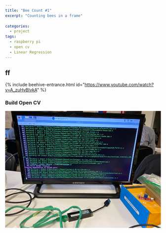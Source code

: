 ```yaml
---
title: "Bee Count #1"
excerpt: "Counting bees in a frame"

categories:
  - project
tags:
  - raspberry pi
  - open cv
  - Linear Regression
---
```


## ff

 {% include beehive-entrance.html id="https://www.youtube.com/watch?v=A_zuHvBlvkA" %}

### Build Open CV

![](https://raw.githubusercontent.com/beeot/beeot.github.io/master/_docs/project/rasp4_opencv.jpg)

